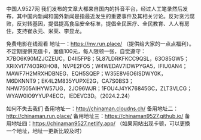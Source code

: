 中国人9527网 我们发布的文章大都来自国内的抖音平台，经过人工笔录然后发布，其中国内新闻和国外新闻是指最近发生的重要事件及其相关讨论。反对贪污腐败，反对转基因，提倡提高食品安全标准，提倡全民医疗、全民教育、人人有房住，支持崔永元、米莱、李显龙。

免费电影在线观看
地址一：https://mv.run.place/ （提供给大家的一点点福利）。不定期提供充值卡，面值100元，每人限领一张，自觉遵守：X7BO6K90MZJCZEUC，D4II5FPB；5L87LDRKFKCC9QSL，63O85GW5；XRIXVI774O3R0HO8，NVPE2FO5；W4WEDAV7IDWPYGA5，IFIU0AN4；MAWF7H2MRXHDBNEG，EQH5SQEP；W35E8V6O6ISDWY0K，M6DKNNT9；EK4L2M835YUPXE2G，CA7S0BS3；NHW7505AIHYW57UG，2JO96WJR；1FOU4J4YK76845GC，ZLT3VLCG；WYAW0IO9YYUP4ECC，IEDEVC3D。（2024.2.24）

如何不失去我们
备用地址一：http://chinaman.cloudns.ch/ 备用地址二： http://chinaman.run.place/ 备用地址三：https://chinaman9527.github.io/ 备用地址四：https://chinaman9527.netlify.app/ （如果网站出现卡顿，可以更换一个地址，地址一更新比较及时）
